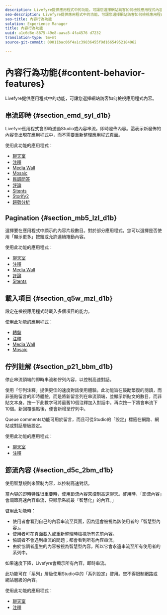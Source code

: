 ```yaml
---
description: Livefyre提供應用程式中的功能，可讓您選擇網站訪客如何檢視應用程式內容。
seo-description: Livefyre提供應用程式中的功能，可讓您選擇網站訪客如何檢視應用程式內容。
seo-title: 內容行為功能
solution: Experience Manager
title: 內容行為功能
uuid: a1c6d6e-8875-49e8-aava5-4fa4576 d7232
translation-type: tm+mt
source-git-commit: 09011bac06f4a1c39836455f9d16654952184962

---
```



# 內容行為功能{#content-behavior-features}

Livefyre提供應用程式中的功能，可讓您選擇網站訪客如何檢視應用程式內容。

## 串流即時 {#section_emd_syl_d1b}

Livefyre應用程式會即時透過Studio或內容串流，即時發佈內容。這表示新發佈的內容會出現在應用程式中，而不需要重新整理應用程式頁面。

使用此功能的應用程式：

* [聊天室](/help/using/c-about-apps/c-chat-app/c-chat-app.md#c_chat_app)
* [注釋](/help/using/c-about-apps/c-comments/c-comments.md)
* [Media Wall](/help/using/c-about-apps/c-media-wall-app/c-media-wall-app.md#c_media_wall_app)
* [Mosaic](/help/using/c-about-apps/c-mosaic-app/c-mosaic-app.md#c_mosaic_app)
* [民調問答](/help/using/c-about-apps/c-polls-app/c-polls-app.md#c_polls_app)
* [評論](/help/using/c-about-apps/c-reviews-app/c-reviews-app.md#c_reviews_app)
* [Sitents](/help/using/c-about-apps/c-sidenotes-app/c-sidenotes-app.md#c_sidenotes_app)
* [Storify2](/help/using/c-about-apps/c-storify2/c-storify2.md#c_storify2)
* [趨勢分析](/help/using/c-about-apps/c-trending-app/c-trending-app.md#c_trending_app)

## Pagination {#section_mb5_lzl_d1b}

選擇要在應用程式中顯示的內容片段數目。對於部分應用程式，您可以選擇是否使用「顯示更多」按鈕或允許連續捲動內容。

使用此功能的應用程式：

* [聊天室](/help/using/c-about-apps/c-chat-app/c-chat-app.md#c_chat_app)
* [注釋](/help/using/c-about-apps/c-comments/c-comments.md)
* [Media Wall](/help/using/c-about-apps/c-media-wall-app/c-media-wall-app.md#c_media_wall_app)
* [評論](/help/using/c-about-apps/c-reviews-app/c-reviews-app.md#c_reviews_app)
* [Sitents](/help/using/c-about-apps/c-sidenotes-app/c-sidenotes-app.md#c_sidenotes_app)

## 載入項目 {#section_q5w_mzl_d1b}

設定在檢視應用程式時載入多個項目的能力。

使用此功能的應用程式：

* [轉盤](/help/using/c-about-apps/c-carousel-app/c-carousel-app.md#c_carousel_app)
* [注釋](/help/using/c-about-apps/c-comments/c-comments.md)
* [Media Wall](/help/using/c-about-apps/c-media-wall-app/c-media-wall-app.md#c_media_wall_app)
* [Mosaic](/help/using/c-about-apps/c-mosaic-app/c-mosaic-app.md#c_mosaic_app)

## 佇列註解 {#section_p21_bbm_d1b}

停止串流頂端的即時串流和佇列內容，以控制高速對話。

使用「佇列注釋」提供更佳的速度對話使用體驗。此功能旨在鼓勵繁復的閱讀，而非張貼留言的即時體驗，而是將新留言列在串流頂端，並顯示新貼文的數目，而非貼文本身。按一下此數字可將最舊10個注釋加入對話中。再次按一下將會串流下10個。新回覆張貼後，便會新增至佇列中。

Queue comments功能可用於留言，而且可從Studio的「設定」標籤在網路、網站或對話層級設定。

使用此功能的應用程式：

* [聊天室](/help/using/c-about-apps/c-chat-app/c-chat-app.md#c_chat_app)
* [注釋](/help/using/c-about-apps/c-comments/c-comments.md)

## 節流內容 {#section_d5c_2bm_d1b}

使用智慧規則來管制內容，以控制高速對話。

當內容的即時特性很重要時，使用節流內容來控制高速聊天。啓用時，「節流內容」會調節高速內容串流，只顯示系統最「智慧化」的內容。」

啓用此功能時：

* 使用者會看到自己的內容串流至頁面，因為這會被視為該使用者的「智慧型內容」。
* 使用者可在頁面載入或重新整理時檢視所有先前內容。
* 協調者不會遇到串流的問題；都會看到所有內容串流。
* 由於協調者產生的內容被視為智慧型內容，所以它會永遠串流至所有使用者的系列中。

如果速度下降，Livefyre會顯示所有內容，即時串流。

此功能可在「系列」層級使用Studio中的「系列設定」啓用。您不得限制網路或網站層級的內容。

使用此功能的應用程式：

* [聊天室](/help/using/c-about-apps/c-chat-app/c-chat-app.md#c_chat_app)
* [注釋](/help/using/c-about-apps/c-comments/c-comments.md)

